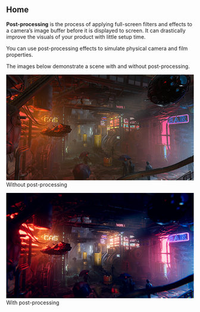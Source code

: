 ## Home

**Post-processing** is the process of applying full-screen filters and effects to a camera’s image buffer before it is displayed to screen. It can drastically improve the visuals of your product with little setup time.

You can use post-processing effects to simulate physical camera and film properties.

The images below demonstrate a scene with and without post-processing.

![](images/home-before.png)
</br>Without post-processing

![](images/home-after.png)
</br>With post-processing
